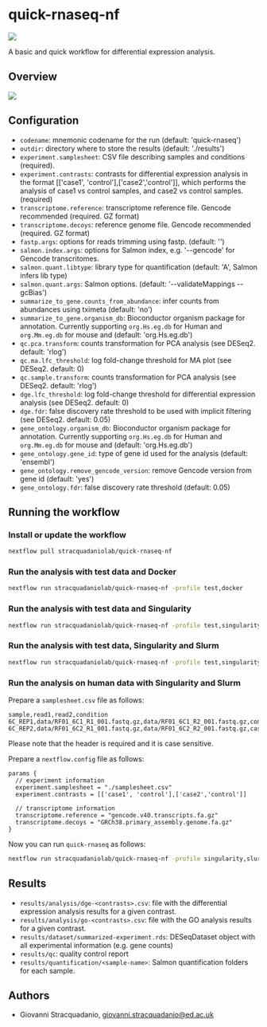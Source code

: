 # quick-rnaseq-nf

![](https://github.com/stracquadaniolab/quick-rnaseq-nf/workflows/build/badge.svg)

A basic and quick workflow for differential expression analysis. 

##  Overview

[![](https://mermaid.ink/img/pako:eNp9ks1OwzAQhF9l5TM90GORkNqkf0JQIL0lPaziTWsR28HeiBbSd8dtXAlQhQ-W9c14vBr5S5RWkhiJqrYf5Q4dwzq9KwyENc7XTmlNEl4Jpd_0dBIoGl861bDVBMpI2kctyV-fxvDeomFVqRJZWROlNM9ardGpz5C3JUNQ2tbwJXWap6qqyFG4iTXQvnHkfbgOaLA-eHUxzvKXBB7H0NSWI5qfULJaPYBUntGU9FNdnNQFIWtsIlrm89MAK8O2ttvD3yf6PbvNn1E5kgMyEty5gcHgHroKPTcdjCHWlA1_N7KBs81jrcP453o6mMRKf2nnojpIYtDkPzHpRd4rTYxdGlvtaTrN6H3YwewanV-Di1h7D9e2ma-65dXMqbgRmpxGJcM3-Tp5CsE70lSIUThKdG-FKMwx-NpGItNUKrZOjCqsPd0IbNlmB1OKEbuWLqZU4dahjq7jN65wzq0)](https://mermaid.live/edit#pako:eNp9ks1OwzAQhF9l5TM90GORkNqkf0JQIL0lPaziTWsR28HeiBbSd8dtXAlQhQ-W9c14vBr5S5RWkhiJqrYf5Q4dwzq9KwyENc7XTmlNEl4Jpd_0dBIoGl861bDVBMpI2kctyV-fxvDeomFVqRJZWROlNM9ardGpz5C3JUNQ2tbwJXWap6qqyFG4iTXQvnHkfbgOaLA-eHUxzvKXBB7H0NSWI5qfULJaPYBUntGU9FNdnNQFIWtsIlrm89MAK8O2ttvD3yf6PbvNn1E5kgMyEty5gcHgHroKPTcdjCHWlA1_N7KBs81jrcP453o6mMRKf2nnojpIYtDkPzHpRd4rTYxdGlvtaTrN6H3YwewanV-Di1h7D9e2ma-65dXMqbgRmpxGJcM3-Tp5CsE70lSIUThKdG-FKMwx-NpGItNUKrZOjCqsPd0IbNlmB1OKEbuWLqZU4dahjq7jN65wzq0)

## Configuration

- `codename`: mnemonic codename for the run (default: 'quick-rnaseq')
- `outdir`:  directory where to store the results (default: './results')
- `experiment.samplesheet`: CSV file describing samples and conditions (required).
- `experiment.contrasts`: contrasts for differential expression analysis in the
  format [['case1', 'control'],['case2','control']], which performs the analysis
  of case1 vs control samples, and case2 vs control samples. (required)
- `transcriptome.reference`: transcriptome reference file. Gencode recommended (required. GZ format)
- `transcriptome.decoys`: reference genome file. Gencode recommended (required. GZ format)
- `fastp.args`: options for reads trimming using fastp. (default: '')
- `salmon.index.args`: options for Salmon index, e.g. '--gencode' for Gencode transcritomes.
- `salmon.quant.libtype`: library type for quantification (default: 'A', Salmon infers lib type)
- `salmon.quant.args`: Salmon options. (default: '--validateMappings --gcBias')
- `summarize_to_gene.counts_from_abundance`: infer counts from abundances using tximeta (default: 'no')
- `summarize_to_gene.organism_db`: Bioconductor organism package for annotation.
  Currently supporting `org.Hs.eg.db` for Human and `org.Mm.eg.db` for mouse and
  (default: 'org.Hs.eg.db') 
- `qc.pca.transform`: counts transformation for PCA analysis (see DESeq2. default: 'rlog')
- `qc.ma.lfc_threshold`: log fold-change threshold for MA plot (see DESeq2. default: 0)
- `qc.sample.transform`: counts transformation for PCA analysis (see DESeq2. default: 'rlog')
- `dge.lfc_threshold`: log fold-change threshold for differential expression analysis (see DESeq2. default: 0)
- `dge.fdr`: false discovery rate threshold to be used with implicit filtering (see DESeq2. default: 0.05)
- `gene_ontology.organism_db`:  Bioconductor organism package for annotation.
  Currently supporting `org.Hs.eg.db` for Human and `org.Mm.eg.db` for mouse and
  (default: 'org.Hs.eg.db') 
- `gene_ontology.gene_id`: type of gene id used for the analysis (default: 'ensembl')
- `gene_ontology.remove_gencode_version`: remove Gencode version from gene id (default: 'yes')
- `gene_ontology.fdr`: false discovery rate threshold (default: 0.05)

## Running the workflow

### Install or update the workflow

```bash
nextflow pull stracquadaniolab/quick-rnaseq-nf
```

### Run the analysis with test data and Docker

```bash
nextflow run stracquadaniolab/quick-rnaseq-nf -profile test,docker
```

### Run the analysis with test data and Singularity

```bash
nextflow run stracquadaniolab/quick-rnaseq-nf -profile test,singularity
```

### Run the analysis with test data, Singularity and Slurm

```bash
nextflow run stracquadaniolab/quick-rnaseq-nf -profile test,singularity,slurm
```

### Run the analysis on human data with Singularity and Slurm
Prepare a `samplesheet.csv` file as follows:
```
sample,read1,read2,condition
6C_REP1,data/RF01_6C1_R1_001.fastq.gz,data/RF01_6C1_R2_001.fastq.gz,control
6C_REP2,data/RF01_6C2_R1_001.fastq.gz,data/RF01_6C2_R2_001.fastq.gz,case
```
Please note that the header is required and it is case sensitive.

Prepare a `nextflow.config` file as follows:

```
params {
  // experiment information
  experiment.samplesheet = "./samplesheet.csv"
  experiment.contrasts = [['case1', 'control'],['case2','control']]

  // transcriptome information 
  transcriptome.reference = "gencode.v40.transcripts.fa.gz"
  transcriptome.decoys = "GRCh38.primary_assembly.genome.fa.gz"
}
```
Now you can run `quick-rnaseq` as follows:

```bash
nextflow run stracquadaniolab/quick-rnaseq-nf -profile singularity,slurm
```

## Results

- `results/analysis/dge-<contrasts>.csv`: file with the differential expression analysis results for a given contrast.
- `results/analysis/go-<contrasts>.csv`: file with the GO analysis results for a given contrast.
- `results/dataset/summarized-experiment.rds`: DESeqDataset object with all experimental information (e.g. gene counts)
- `results/qc`: quality control report
- `results/quantification/<sample-name>`: Salmon quantification folders for each sample.

## Authors

- Giovanni Stracquadanio, giovanni.stracquadanio@ed.ac.uk
